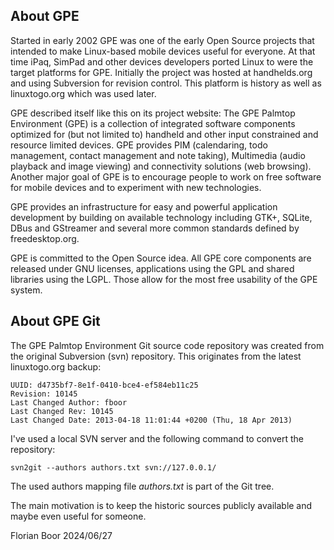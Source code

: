 ## About GPE ##

Started in early 2002 GPE was one of the early Open Source projects that 
intended to make Linux-based mobile devices useful for everyone. At that time 
iPaq, SimPad and other devices developers ported Linux to were the target 
platforms for GPE. Initially the project was hosted at handhelds.org and using 
Subversion for revision control. This platform is history as well as 
linuxtogo.org which was used later.

GPE described itself like this on its project website:
The GPE Palmtop Environment (GPE) is a collection of integrated software 
components optimized for (but not limited to) handheld and other input 
constrained and resource limited devices. GPE provides PIM (calendaring, todo 
management, contact management and note taking), Multimedia (audio playback and
image viewing) and connectivity solutions (web browsing). Another major goal of 
GPE is to encourage people to work on free software for mobile devices and to 
experiment with new technologies.

GPE provides an infrastructure for easy and powerful application development by 
building on available technology including GTK+, SQLite, DBus and GStreamer and 
several more common standards defined by freedesktop.org.

GPE is committed to the Open Source idea. All GPE core components are released 
under GNU licenses, applications using the GPL and shared libraries using the 
LGPL. Those allow for the most free usability of the GPE system. 


## About GPE Git ##

The GPE Palmtop Environment Git source code repository was created from the 
original Subversion (svn) repository. This originates from the latest 
linuxtogo.org backup:

```
UUID: d4735bf7-8e1f-0410-bce4-ef584eb11c25
Revision: 10145
Last Changed Author: fboor
Last Changed Rev: 10145
Last Changed Date: 2013-04-18 11:01:44 +0200 (Thu, 18 Apr 2013)
```

I've used a local SVN server and the following command to convert the repository:

```
svn2git --authors authors.txt svn://127.0.0.1/
```

The used authors mapping file *authors.txt* is part of the Git tree.

The main motivation is to keep the historic sources publicly available and 
maybe even useful for someone.

Florian Boor 2024/06/27
